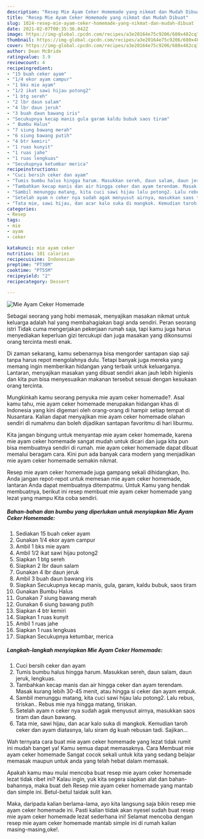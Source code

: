 ```yaml
---
description: "Resep Mie Ayam Ceker Homemade yang nikmat dan Mudah Dibuat"
title: "Resep Mie Ayam Ceker Homemade yang nikmat dan Mudah Dibuat"
slug: 1024-resep-mie-ayam-ceker-homemade-yang-nikmat-dan-mudah-dibuat
date: 2021-02-07T00:35:36.042Z
image: https://img-global.cpcdn.com/recipes/a3e20164e75c9206/680x482cq70/mie-ayam-ceker-homemade-foto-resep-utama.jpg
thumbnail: https://img-global.cpcdn.com/recipes/a3e20164e75c9206/680x482cq70/mie-ayam-ceker-homemade-foto-resep-utama.jpg
cover: https://img-global.cpcdn.com/recipes/a3e20164e75c9206/680x482cq70/mie-ayam-ceker-homemade-foto-resep-utama.jpg
author: Dean McBride
ratingvalue: 3.9
reviewcount: 4
recipeingredient:
- "15 buah ceker ayam"
- "1/4 ekor ayam campur"
- "1 bks mie ayam"
- "1/2 ikat sawi hijau potong2"
- "1 btg sereh"
- "2 lbr daun salam"
- "4 lbr daun jeruk"
- "3 buah daun bawang iris"
- "Secukupnya kecap manis gula garam kaldu bubuk saos tiram"
- " Bumbu Halus"
- "7 siung bawang merah"
- "6 siung bawang putih"
- "4 btr kemiri"
- "1 ruas kunyit"
- "1 ruas jahe"
- "1 ruas lengkuas"
- "Secukupnya ketumbar merica"
recipeinstructions:
- "Cuci bersih ceker dan ayam"
- "Tumis bumbu halus hingga harum. Masukkan sereh, daun salam, daun jeruk, lengkuas."
- "Tambahkan kecap manis dan air hingga ceker dan ayam terendam. Masak kurang lebih 30-45 menit, atau hingga si ceker dan ayam empuk."
- "Sambil menunggu matang, kita cuci sawi hijau lalu potong2. Lalu rebus, tiriskan.. Rebus mie nya hingga matang, tiriskan."
- "Setelah ayam n ceker nya sudah agak menyusut airnya, masukkan saos tiram dan daun bawang."
- "Tata mie, sawi hijau, dan acar kalo suka di mangkok. Kemudian taroh ceker dan ayam diatasnya, lalu siram dg kuah rebusan tadi. Sajikan..."
categories:
- Resep
tags:
- mie
- ayam
- ceker

katakunci: mie ayam ceker 
nutrition: 101 calories
recipecuisine: Indonesian
preptime: "PT30M"
cooktime: "PT55M"
recipeyield: "2"
recipecategory: Dessert

---
```



![Mie Ayam Ceker Homemade](https://img-global.cpcdn.com/recipes/a3e20164e75c9206/680x482cq70/mie-ayam-ceker-homemade-foto-resep-utama.jpg)

Sebagai seorang yang hobi memasak, menyajikan masakan nikmat untuk keluarga adalah hal yang membahagiakan bagi anda sendiri. Peran seorang istri Tidak cuma mengerjakan pekerjaan rumah saja, tapi kamu juga harus menyediakan keperluan gizi tercukupi dan juga masakan yang dikonsumsi orang tercinta mesti enak.

Di zaman  sekarang, kamu sebenarnya bisa mengorder santapan siap saji tanpa harus repot mengolahnya dulu. Tetapi banyak juga mereka yang memang ingin memberikan hidangan yang terbaik untuk keluarganya. Lantaran, menyajikan masakan yang dibuat sendiri akan jauh lebih higienis dan kita pun bisa menyesuaikan makanan tersebut sesuai dengan kesukaan orang tercinta. 



Mungkinkah kamu seorang penyuka mie ayam ceker homemade?. Asal kamu tahu, mie ayam ceker homemade merupakan hidangan khas di Indonesia yang kini digemari oleh orang-orang di hampir setiap tempat di Nusantara. Kalian dapat menyajikan mie ayam ceker homemade olahan sendiri di rumahmu dan boleh dijadikan santapan favoritmu di hari liburmu.

Kita jangan bingung untuk menyantap mie ayam ceker homemade, karena mie ayam ceker homemade sangat mudah untuk dicari dan juga kita pun bisa membuatnya sendiri di rumah. mie ayam ceker homemade dapat dibuat memalui beragam cara. Kini pun ada banyak cara modern yang menjadikan mie ayam ceker homemade semakin nikmat.

Resep mie ayam ceker homemade juga gampang sekali dihidangkan, lho. Anda jangan repot-repot untuk memesan mie ayam ceker homemade, lantaran Anda dapat membuatnya ditempatmu. Untuk Kamu yang hendak membuatnya, berikut ini resep membuat mie ayam ceker homemade yang lezat yang mampu Kita coba sendiri.

<!--inarticleads1-->

##### Bahan-bahan dan bumbu yang diperlukan untuk menyiapkan Mie Ayam Ceker Homemade:

1. Sediakan 15 buah ceker ayam
1. Gunakan 1/4 ekor ayam campur
1. Ambil 1 bks mie ayam
1. Ambil 1/2 ikat sawi hijau potong2
1. Siapkan 1 btg sereh
1. Siapkan 2 lbr daun salam
1. Gunakan 4 lbr daun jeruk
1. Ambil 3 buah daun bawang iris
1. Siapkan Secukupnya kecap manis, gula, garam, kaldu bubuk, saos tiram
1. Gunakan  Bumbu Halus
1. Gunakan 7 siung bawang merah
1. Gunakan 6 siung bawang putih
1. Siapkan 4 btr kemiri
1. Siapkan 1 ruas kunyit
1. Ambil 1 ruas jahe
1. Siapkan 1 ruas lengkuas
1. Siapkan Secukupnya ketumbar, merica




<!--inarticleads2-->

##### Langkah-langkah menyiapkan Mie Ayam Ceker Homemade:

1. Cuci bersih ceker dan ayam
1. Tumis bumbu halus hingga harum. Masukkan sereh, daun salam, daun jeruk, lengkuas.
1. Tambahkan kecap manis dan air hingga ceker dan ayam terendam. Masak kurang lebih 30-45 menit, atau hingga si ceker dan ayam empuk.
1. Sambil menunggu matang, kita cuci sawi hijau lalu potong2. Lalu rebus, tiriskan.. Rebus mie nya hingga matang, tiriskan.
1. Setelah ayam n ceker nya sudah agak menyusut airnya, masukkan saos tiram dan daun bawang.
1. Tata mie, sawi hijau, dan acar kalo suka di mangkok. Kemudian taroh ceker dan ayam diatasnya, lalu siram dg kuah rebusan tadi. Sajikan...




Wah ternyata cara buat mie ayam ceker homemade yang lezat tidak rumit ini mudah banget ya! Kamu semua dapat memasaknya. Cara Membuat mie ayam ceker homemade Sangat cocok sekali untuk kita yang sedang belajar memasak maupun untuk anda yang telah hebat dalam memasak.

Apakah kamu mau mulai mencoba buat resep mie ayam ceker homemade lezat tidak ribet ini? Kalau ingin, yuk kita segera siapkan alat dan bahan-bahannya, maka buat deh Resep mie ayam ceker homemade yang mantab dan simple ini. Betul-betul taidak sulit kan. 

Maka, daripada kalian berlama-lama, ayo kita langsung saja bikin resep mie ayam ceker homemade ini. Pasti kalian tiidak akan nyesel sudah buat resep mie ayam ceker homemade lezat sederhana ini! Selamat mencoba dengan resep mie ayam ceker homemade mantab simple ini di rumah kalian masing-masing,oke!.

